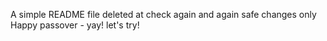 A simple README file
deleted at
check again
and again
safe changes only
Happy passover - yay!
let's try!
